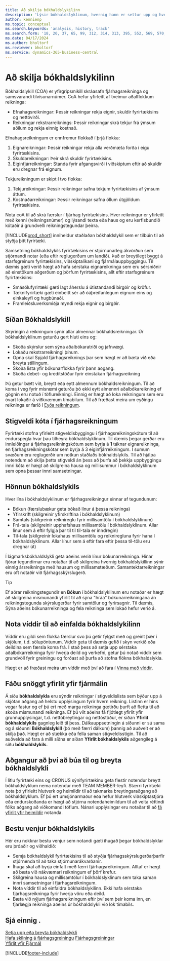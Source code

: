 ```yaml
---
title: Að skilja bókhaldslykilinn
description: 'Lýsir bókhaldslyklinum, hvernig hann er settur upp og hvernig hann er notaður.'
author: kennienp
ms.topic: conceptual
ms.search.keywords: 'analysis, history, track'
ms.search.form: '18, 20, 37, 65, 99, 312, 314, 313, 395, 552, 569, 570, 634, 790, 791, 1158'
ms.date: 04/17/2024
ms.author: bholtorf
ms.reviewer: bholtorf
ms.service: dynamics-365-business-central
---
```


# Að skilja bókhaldslykilinn

Bókhaldslykill (COA) er yfirgripsmikill skráasafn fjárhagsreikninga og samsvarandi tilvísunarnúmer. CoA hefur yfirleitt af tveimur aðalflokkum reikninga:

- Efnahagsreikningar: Þessir reikningar rekja eignir, skuldir fyrirtækisins og nettóvirði.
- Reikningar rekstrarreiknings: Þessir reikningar skrá tekjur frá ýmsum aðilum og rekja einnig kostnað.

Efnahagsreikningum er ennfremur flokkað í þrjá flokka:

1. Eignareikningar: Þessir reikningar rekja alla verðmæta forða í eigu fyrirtækisins.
1. Skuldareikningar: Þeir skrá skuldir fyrirtækisins.
1. Eiginfjárreikningar: Standa fyrir afgangsvirði í viðskiptum eftir að skuldir eru dregnar frá eignum.

Tekjureikningum er skipt í tvo flokka:

1. Tekjureikningar: Þessir reikningar safna tekjum fyrirtækisins af ýmsum áttum.
1. Kostnaðarreikningar: Þessir reikningar safna öllum útgjöldum fyrirtækisins.

Nota coA til að skrá færslur í fjárhag fyrirtækisins. Hver reikningur er yfirleitt með kenni (reikningsnúmer) og lýsandi texta eða haus og eru kerfisbundið kótaðir á grundvelli reikningstegundar þeirra.

[!INCLUDE[prod_short](includes/prod_short.md)] inniheldur staðlaðan bókhaldslykil sem er tilbúin til að styðja þitt fyrirtæki.

Samsetning bókhaldslykils fyrirtækisins er stjórnunarleg ákvörðun sem stjórnandi notar (eða eftir reglugerðum um landið). Það er breytilegt byggt á starfsgreinum fyrirtækisins, viðskiptalíkani og fjármálauppbyggingu. Til dæmis gæti verið hægt að hafa sérstaka eignareikninga sem eru sérsniðnir að einstökum aðgerðum og þörfum fyrirtækisins, allt eftir starfsgreinum fyrirtækisins:

* Smásölufyrirtæki gæti lagt áherslu á útistandandi birgðir og kröfur.
* Tæknifyrirtæki gæti einbeitt sér að óáþreifanlegum eignum eins og einkaleyfi og hugbúnaði.
* Framleiðsluverksmiðja myndi rekja eignir og birgðir.

## Síðan Bókhaldslykill

Skýringin á reikningum sýnir allar almennar bókhaldsreikningar. Úr bókhaldslyklinum geturðu gert hluti eins og:  

* Skoða skýrslur sem sýna aðalbókaratriði og jafnvægi.  
* Lokaðu rekstrarreikningi þínum.  
* Opna skal Spjald fjárhagsreiknings þar sem hægt er að bæta við eða breyta stillingum.  
* Skoða lista yfir bókunarflokka fyrir þann aðgang.
* Skoða debet- og kreditstöður fyrir einstakan fjárhagsreikning

Þú getur bætt við, breytt eða eytt almennum bókhaldsreikningum. Til að koma í veg fyrir misræmi geturðu þó ekki eytt almennri aðalbókareikning ef gögnin eru notuð í töflureikningi. Einnig er hægt að loka reikningum sem eru óvart lokaðir á viðkvæmum tímabilum. Til að fræðast meira um eyðingu reikninga er farið í [Eyða reikningum](finance-setup-chart-accounts.md#delete-accounts).  

## Stigveldi kóta í fjárhagsreikningum

Fyrirtæki stofna yfirleitt stigveldisbyggingu í fjárhagsreikningskótum til að endurspegla hvar þau tilheyra bókhaldslyklinum. Til dæmis þegar gerðar eru innleiðingar á fjárhagsreikningskótum sem byrja á **1** táknar eignareikninga, en fjárhagsreikningskótar sem byrja á 3 eiginfjárreikningum. Í sumum svæðum eru reglugerðir um notkun staðlaðs bókhaldslykils. Til að hjálpa notendum að skilja þetta stigveldi án þess að þurfa að þekkja uppbyggingu innri kóta er hægt að skilgreina hausa og millisummur í bókhaldslyklinum sem opna þessar innri samsetningar.

## Hönnun bókhaldslykils

Hver lína í bókhaldslyklinum er fjárhagsreikningur einnar af tegundunum:

* Bókun (færslubækur geta bókað línur á þessa reikninga)
* Yfirskrift (skilgreinir yfirskriftina í bókhaldslyklinum)
* Samtals (skilgreinir reiknireglu fyrir millisamtölu í bókhaldslyklinum)
* Frá-tala (skilgreinir upphafshaus millisamtölu í bókhaldslyklinum. Allar línur sem á eftir fylgja þar til til til-tala er inndregin)
* Til-tala (skilgreinir lokahaus millisamtölu og reikniregluna fyrir hana í bókhaldslyklinum. Allar línur sem á eftir fara eftir þessa til-tölu eru dregnar út)

Í lágmarksbókhaldslykli geta aðeins verið línur bókunarreikninga. Hinar fjórar tegundirnar eru notaðar til að skilgreina hvernig bókhaldslykillinn sýnir einnig ársreikninga með hausum og millisamstæðum. Samantektarreikningar eru oft notaðir við fjárhagsskýrslugerð.

> [!TIP]
> Ef aðrar reikningstegundir en **Bókun** í bókhaldslyklinum eru notaðar er hægt að skilgreina mismunandi yfirlit til að sýna "hráa" bókunarreikningana án reikningstegunda skýrslugerðar fyrir samtölur og fyrirsagnir. Til dæmis, Sýna aðeins bókunarreikninga og fela reikninga sem lokað hefur verið á.

## Nota víddir til að einfalda bókhaldslykilinn

Víddir eru gildi sem flokka færslur svo þú getir fylgst með og greint þær í skjölum, t.d. sölupöntunum. Víddir geta til dæmis gefið í skyn verkið eða deildina sem færsla koma frá. Í stað þess að setja upp sérstaka aðalbókarreikninga fyrir hverja deild og verkefni, getur þú notað víddir sem grundvöll fyrir greiningu og forðast að þurfa að stofna flókna bókhaldslykla.

Hægt er að fræðast meira um víddir með því að fara í [Vinna með víddir](finance-dimensions.md).

## Fáðu snöggt yfirlit yfir fjármálin

Á síðu **bókhaldslykla** eru sýndir reikningar í stigveldislista sem býður upp á skjótan aðgang að helstu upplýsingum fyrir hvern reikning. Listinn er hins vegar fastur og ef þú ert með marga reikninga gætirðu þurft að fletta til að skoða mismunandi reikninga. Ef þú vilt aðeins fá fljótlegt yfirlit yfir grunnupplýsingar, t.d. nettóbreytingar og nettóstöður, er síðan **Yfirlit bókhaldslykils** gagnleg leið til þess. Dálkauppsetningin á síðunni er sú sama og á síðunni **Bókhaldslykill** (þó með færri dálkum) þannig að auðvelt er að skilja það. Hægt er að stækka eða fella saman stigveldisstigin. Til að auðvelda að fara á milli síðna er síðan **Yfirlit bókhaldslykils** aðgengileg á síðu **bókhaldslykils**.

## Aðgangur að því að búa til og breyta bókhaldslykli

Í litlu fyrirtæki eins og CRONUS sýnifyrirtækinu geta flestir notendur breytt bókhaldslyklum nema notendur með TEAM MEMBER-leyfi. Stærri fyrirtæki nota þó yfirleitt hlutverk og heimildir til að takmarka breytingaraðgang að bókhaldslyklum. Ef þú ert umsjónarmaður eða hefur hlutverk viðskiptastjóra eða endurskoðanda er hægt að stjórna notendaheimildum til að veita réttindi fólks aðgang að viðkomandi töflum. Nánari upplýsingar eru notaðar til að [fá yfirlit yfir heimildir](ui-define-granular-permissions.md#get-an-overview-of-a-users-permissions) notanda.  


<!-- ## Standard chart of accounts in different regions
Uncomment when we have more examples added to our localization documentation

Some regions have defined standards for the chart of accounts structure you should use in your company. 

Here are some examples of such standards that have been implemented in localized versions of [!INCLUDE[prod_short](includes/prod_short.md)]:

* [Standard chart of accounts in Denmark](localfunctionality/denmark/how-to-set-up-standard-coa.md)
-->

## Bestu venjur bókhaldslykils

Hér eru nokkrar bestu venjur sem notandi gæti íhugað þegar bókhaldslyklar eru þróaðir og viðhaldið:

* Semja bókhaldslykil fyrirtækisins til að styðja fjárhagsskýrslugerðarþarfir stjórnenda til að taka stjórnunarákvarðanir.
* Íhuga skal að byrja einfalt með færri fjárhagsreikningum. Alltaf er hægt að bæta við nákvæmari reikningum ef þörf krefur.
* Skilgreina hausa og millisamtölur í bókhaldslyklinum sem taka saman innri samsetningar í fjárhagsreikningum.
* Nota víddir til að einfaldra bókhaldslykilinn. Ekki hafa sérstaka fjárhagsreikninga fyrir hverja vöru eða deild.
* Bæta við nýjum fjárhagsreikningum eftir því sem þeir koma inn, en fjarlægja reikninga aðeins úr bókhaldslykli við lok tímabils.

## Sjá einnig .

[Setja upp eða breyta bókhaldslykli](finance-setup-chart-accounts.md)  
[Hafa skilning á fjárhagsgreiningu](finance-general-ledger.md)
[Fjárhagsgreiningar](bi.md)  
[Yfirlit yfir Fjármál](finance.md)  

[!INCLUDE[footer-include](includes/footer-banner.md)]
